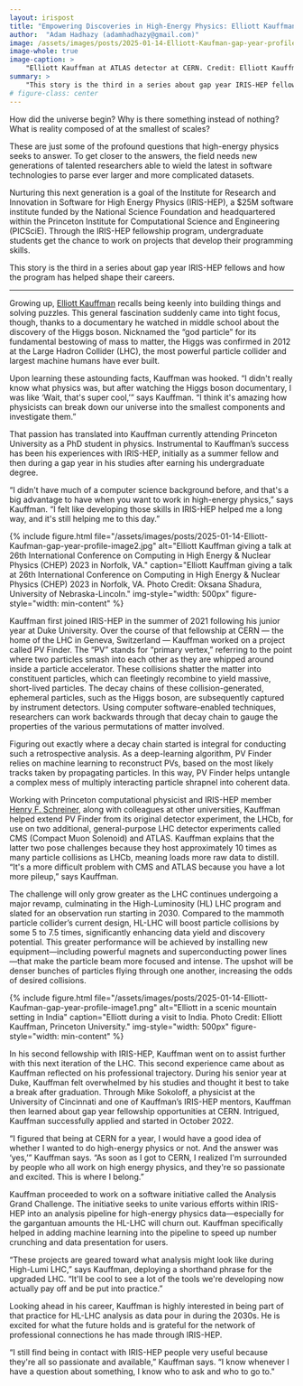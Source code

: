 ```yaml
---
layout: irispost
title: "Empowering Discoveries in High-Energy Physics: Elliott Kauffman and IRIS-HEP"
author:  "Adam Hadhazy (adamhadhazy@gmail.com)"
image: /assets/images/posts/2025-01-14-Elliott-Kaufman-gap-year-profile-image3.png
image-whole: true
image-caption: >
    "Elliott Kauffman at ATLAS detector at CERN. Credit: Elliott Kauffman, Princeton University"
summary: >
    "This story is the third in a series about gap year IRIS-HEP fellows and how the program has helped shape their careers."
# figure-class: center
---
```

How did the universe begin? Why is there something instead of nothing? What is reality composed of at the smallest of scales?

These are just some of the profound questions that high-energy physics seeks to answer. To get closer to the answers, the field needs new generations of talented researchers able to wield the latest in software technologies to parse ever larger and more complicated datasets.

Nurturing this next generation is a goal of the Institute for Research and Innovation in Software for High Energy Physics (IRIS-HEP), a $25M software institute funded by the National Science Foundation and headquartered within the Princeton Institute for Computational Science and Engineering (PICSciE). Through the IRIS-HEP fellowship program, undergraduate students get the chance to work on projects that develop their programming skills.

This story is the third in a series about gap year IRIS-HEP fellows and how the program has helped shape their careers.

*****

Growing up, [Elliott Kauffman](https://phy.princeton.edu/people/elliott-kauffman&sa=D&source=editors&ust=1736887036862428&usg=AOvVaw0Hes_fFeI7agXoHEuP1iyP) recalls being keenly into building things and solving puzzles. This general fascination suddenly came into tight focus, though, thanks to a documentary he watched in middle school about the discovery of the Higgs boson. Nicknamed the “god particle” for its fundamental bestowing of mass to matter, the Higgs was confirmed in 2012 at the Large Hadron Collider (LHC), the most powerful particle collider and largest machine humans have ever built.

Upon learning these astounding facts, Kauffman was hooked. “I didn't really know what physics was, but after watching the Higgs boson documentary, I was like ‘Wait, that's super cool,’” says Kauffman. “I think it's amazing how physicists can break down our universe into the smallest components and investigate them.”

That passion has translated into Kauffman currently attending Princeton University as a PhD student in physics. Instrumental to Kauffman’s success has been his experiences with IRIS-HEP, initially as a summer fellow and then during a gap year in his studies after earning his undergraduate degree.

“I didn't have much of a computer science background before, and that's a big advantage to have when you want to work in high-energy physics,” says Kauffman. “I felt like developing those skills in IRIS-HEP helped me a long way, and it's still helping me to this day.”

{% include figure.html
    file="/assets/images/posts/2025-01-14-Elliott-Kaufman-gap-year-profile-image2.jpg"
    alt="Elliott Kauffman giving a talk at 26th International Conference on Computing in High Energy & Nuclear Physics (CHEP) 2023 in Norfolk, VA."
    caption="Elliott Kauffman giving a talk at 26th International Conference on Computing in High Energy & Nuclear Physics (CHEP) 2023 in Norfolk, VA. Photo Credit: Oksana Shadura, University of Nebraska-Lincoln."
    img-style="width: 500px"
    figure-style="width: min-content"
%}

Kauffman first joined IRIS-HEP in the summer of 2021 following his junior year at Duke University. Over the course of that fellowship at CERN — the home of the LHC in Geneva, Switzerland — Kauffman worked on a project called PV Finder. The “PV” stands for “primary vertex,” referring to the point where two particles smash into each other as they are whipped around inside a particle accelerator. These collisions shatter the matter into constituent particles, which can fleetingly recombine to yield massive, short-lived particles. The decay chains of these collision-generated, ephemeral particles, such as the Higgs boson, are subsequently captured by instrument detectors. Using computer software-enabled techniques, researchers can work backwards through that decay chain to gauge the properties of the various permutations of matter involved.

Figuring out exactly where a decay chain started is integral for conducting such a retrospective analysis. As a deep-learning algorithm, PV Finder relies on machine learning to reconstruct PVs, based on the most likely tracks taken by propagating particles. In this way, PV Finder helps untangle a complex mess of multiply interacting particle shrapnel into coherent data.

Working with Princeton computational physicist and IRIS-HEP member [Henry F. Schreiner](https://researchcomputing.princeton.edu/about/people-directory/henry-f-schreiner&sa=D&source=editors&ust=1736887036865244&usg=AOvVaw2hSoRATBZr_t00S-CP7Fec), along with colleagues at other universities, Kauffman helped extend PV Finder from its original detector experiment, the LHCb, for use on two additional, general-purpose LHC detector experiments called CMS (Compact Muon Solenoid) and ATLAS. Kauffman explains that the latter two pose challenges because they host approximately 10 times as many particle collisions as LHCb, meaning loads more raw data to distill. “It's a more difficult problem with CMS and ATLAS because you have a lot more pileup,” says Kauffman.

The challenge will only grow greater as the LHC continues undergoing a major revamp, culminating in the High-Luminosity (HL) LHC program and slated for an observation run starting in 2030. Compared to the mammoth particle collider’s current design, HL-LHC will boost particle collisions by some 5 to 7.5 times, significantly enhancing data yield and discovery potential. This greater performance will be achieved by installing new equipment—including powerful magnets and superconducting power lines—that make the particle beam more focused and intense. The upshot will be denser bunches of particles flying through one another, increasing the odds of desired collisions.

{% include figure.html
    file="/assets/images/posts/2025-01-14-Elliott-Kaufman-gap-year-profile-image1.png"
    alt="Elliott in a scenic mountain setting in India"
    caption="Elliott during a visit to India. Photo Credit: Elliott Kauffman, Princeton University."
    img-style="width: 500px"
    figure-style="width: min-content"
%}

In his second fellowship with IRIS-HEP, Kauffman went on to assist further with this next iteration of the LHC. This second experience came about as Kauffman reflected on his professional trajectory. During his senior year at Duke, Kauffman felt overwhelmed by his studies and thought it best to take a break after graduation. Through Mike Sokoloff, a physicist at the University of Cincinnati and one of Kauffman’s IRIS-HEP mentors, Kauffman then learned about gap year fellowship opportunities at CERN. Intrigued, Kauffman successfully applied and started in October 2022.

“I figured that being at CERN for a year, I would have a good idea of whether I wanted to do high-energy physics or not. And the answer was ‘yes,’” Kauffman says. “As soon as I got to CERN, I realized I'm surrounded by people who all work on high energy physics, and they're so passionate and excited. This is where I belong.”

Kauffman proceeded to work on a software initiative called the Analysis Grand Challenge. The initiative seeks to unite various efforts within IRIS-HEP into an analysis pipeline for high-energy physics data—especially for the gargantuan amounts the HL-LHC will churn out. Kauffman specifically helped in adding machine learning into the pipeline to speed up number crunching and data presentation for users.

“These projects are geared toward what analysis might look like during High-Lumi LHC,” says Kauffman, deploying a shorthand phrase for the upgraded LHC. “It'll be cool to see a lot of the tools we're developing now actually pay off and be put into practice.”

Looking ahead in his career, Kauffman is highly interested in being part of that practice for HL-LHC analysis as data pour in during the 2030s. He is excited for what the future holds and is grateful for the network of professional connections he has made through IRIS-HEP.

“I still find being in contact with IRIS-HEP people very useful because they're all so passionate and available,” Kauffman says. “I know whenever I have a question about something, I know who to ask and who to go to."
